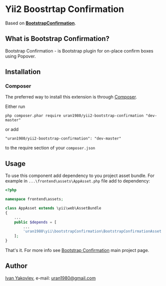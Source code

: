 # Yii2 Boostrtap Confirmation

Based on **[BootstrapConfirmation](http://mistic100.github.io/Bootstrap-Confirmation/)**.


## What is Bootstrap Confirmation?

Bootstrap Confirmation - is Bootstrap plugin for on-place confirm boxes using Popover.


## Installation


### Composer

The preferred way to install this extension is through [Composer](http://getcomposer.org/).

Either run

```
php composer.phar require uran1980/yii2-bootstrap-confirmation "dev-master"
```

or add

```
"uran1980/yii2-bootstrap-confirmation": "dev-master"
```

to the require section of your ```composer.json```


## Usage

To use this component add dependency to you project asset bundle.
 For example in ```...\frontend\assets\AppAsset.php``` file add to dependency:

```php
<?php

namespace frontend\assets;

class AppAsset extends \yii\web\AssetBundle
{
    ...
    public $depends = [
        ...
        'uran1980\yii\bootstrapConfirmation\BootstrapConfirmationAsset',
    ];
}
```

That's it. For more info see [Bootstrap Confirmation](http://mistic100.github.io/Bootstrap-Confirmation/) main project page.


## Author

[Ivan Yakovlev](https://github.com/uran1980/), e-mail: [uran1980@gmail.com](mailto:uran1980@gmail.com)
